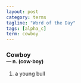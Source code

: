 ```yaml
---
layout: post
category: terms
tagline: "Word of the Day"
tags: [alpha_c]
term: cowboy
---
```


<h3>Cowboy<br/> <small>&mdash; n. (cow<span>&middot;</span>boy)</small></h3>
<p><ol>
<li>a young bull</li>
</ol></p>
